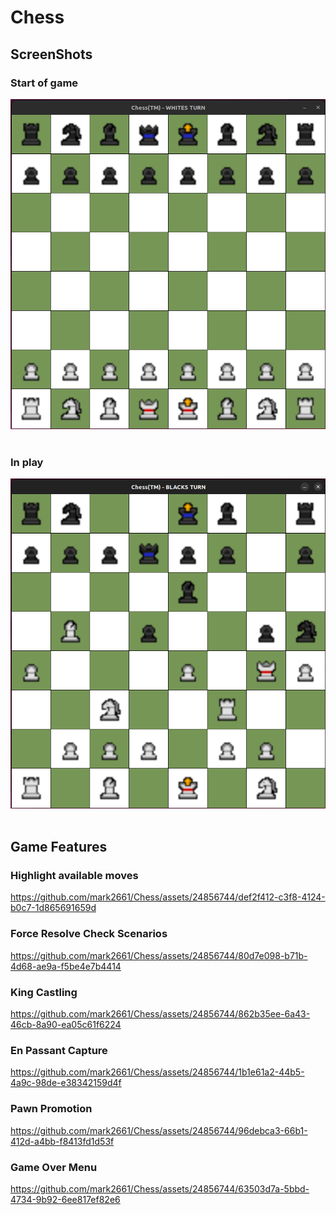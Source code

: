 # Chess

## ScreenShots
### Start of game
![](./data/chess_start_SS.png)
<br/><br/>
### In play
![](./data/chess_in_play_SS.png)
<br/><br/>

## Game Features
### Highlight available moves
https://github.com/mark2661/Chess/assets/24856744/def2f412-c3f8-4124-b0c7-1d865691659d
### Force Resolve Check Scenarios
https://github.com/mark2661/Chess/assets/24856744/80d7e098-b71b-4d68-ae9a-f5be4e7b4414
### King Castling
https://github.com/mark2661/Chess/assets/24856744/862b35ee-6a43-46cb-8a90-ea05c61f6224
### En Passant Capture
https://github.com/mark2661/Chess/assets/24856744/1b1e61a2-44b5-4a9c-98de-e38342159d4f
### Pawn Promotion
https://github.com/mark2661/Chess/assets/24856744/96debca3-66b1-412d-a4bb-f8413fd1d53f
### Game Over Menu
https://github.com/mark2661/Chess/assets/24856744/63503d7a-5bbd-4734-9b92-6ee817ef82e6









